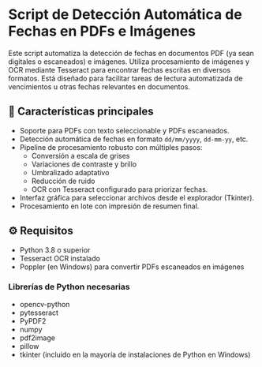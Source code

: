 # Script de Detección Automática de Fechas en PDFs e Imágenes

Este script automatiza la detección de fechas en documentos PDF (ya sean digitales o escaneados) e imágenes. Utiliza procesamiento de imágenes y OCR mediante Tesseract para encontrar fechas escritas en diversos formatos. Está diseñado para facilitar tareas de lectura automatizada de vencimientos u otras fechas relevantes en documentos.

## 🚀 Características principales

- Soporte para PDFs con texto seleccionable y PDFs escaneados.
- Detección automática de fechas en formato `dd/mm/yyyy`, `dd-mm-yy`, etc.
- Pipeline de procesamiento robusto con múltiples pasos:
  - Conversión a escala de grises
  - Variaciones de contraste y brillo
  - Umbralizado adaptativo
  - Reducción de ruido
  - OCR con Tesseract configurado para priorizar fechas.
- Interfaz gráfica para seleccionar archivos desde el explorador (Tkinter).
- Procesamiento en lote con impresión de resumen final.

## ⚙️ Requisitos

- Python 3.8 o superior
- Tesseract OCR instalado
- Poppler (en Windows) para convertir PDFs escaneados en imágenes

### Librerías de Python necesarias

- opencv-python
- pytesseract
- PyPDF2
- numpy
- pdf2image
- pillow
- tkinter (incluido en la mayoría de instalaciones de Python en Windows)
